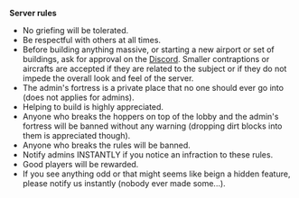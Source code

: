 **Server rules**

  - No griefing will be tolerated.
  - Be respectful with others at all times.
   - Before building anything massive, or starting a new airport or set of buildings, ask for approval on the [Discord](https://discord.gg/9sDKrX828T). Smaller contraptions or aircrafts are accepted if they are related to the subject or if they do not impede the overall look and feel of the server.
  - The admin's fortress is a private place that no one should ever go into (does not applies for admins).
  - Helping to build is highly appreciated.
  - Anyone who breaks the hoppers on top of the lobby and the admin's fortress will be banned without any warning (dropping dirt blocks into them is appreciated though).
  - Anyone who breaks the rules will be banned.
  - Notify admins INSTANTLY if you notice an infraction to these rules.
  - Good players will be rewarded.
  - If you see anything odd or that might seems like beign a hidden feature, please notify us instantly (nobody ever made some...).
